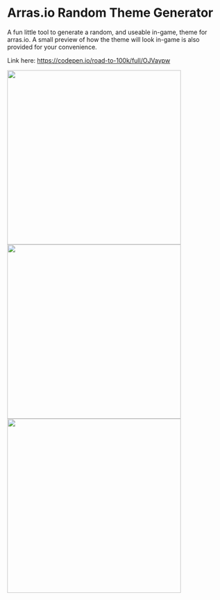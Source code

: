 # Arras.io Random Theme Generator
A fun little tool to generate a random, and useable in-game, theme for arras.io. A small preview of how the theme will look in-game is also provided for your convenience.

Link here: https://codepen.io/road-to-100k/full/OJVaypw

<img src="https://i.imgur.com/2DVqB1j.png" height="400"/><img src="https://i.imgur.com/NX5CTOy.png" height="400"/><img src="https://i.imgur.com/LPAXeAd.png" height="400"/>

